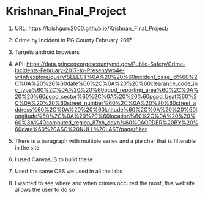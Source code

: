 # Krishnan_Final_Project

1. URL: https://krishguru2000.github.io/Krishnan_Final_Project/ 
2. Crime by Incident in PG County February 2017
3. Targets android browsers

4. API: https://data.princegeorgescountymd.gov/Public-Safety/Crime-Incidents-February-2017-to-Present/wb4e-w4nf/explore/query/SELECT%0A%20%20%60incident_case_id%60%2C%0A%20%20%60date%60%2C%0A%20%20%60clearance_code_inc_type%60%2C%0A%20%20%60pgpd_reporting_area%60%2C%0A%20%20%60pgpd_sector%60%2C%0A%20%20%60pgpd_beat%60%2C%0A%20%20%60street_number%60%2C%0A%20%20%60street_address%60%2C%0A%20%20%60latitude%60%2C%0A%20%20%60longitude%60%2C%0A%20%20%60location%60%2C%0A%20%20%60%3A%40computed_region_87xh_ddyp%60%0AORDER%20BY%20%60date%60%20ASC%20NULL%20LAST/page/filter
5. There is a baragraph with multiple series and a pie char that is filterable in the site
6. I used CanvasJS to build these
7. Used the same CSS we used in all the labs
8. I wanted to see where and when crimes occured the most, this website allows the user to do so